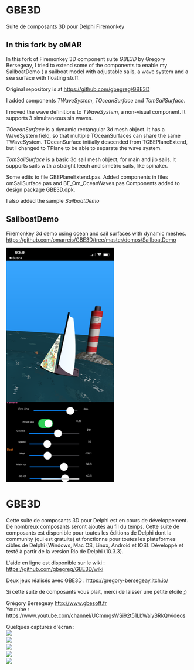 
# GBE3D
Suite de composants 3D pour Delphi Firemonkey

## In this fork by oMAR
In this fork of Firemonkey 3D component suite *GBE3D* by Gregory Bersegeay, I tried to extend some of the components to enable my SailboatDemo ( a sailboat model with adjustable sails, a wave system and a sea surface with floating stuff.

Original repository is at https://github.com/gbegreg/GBE3D

I added components *TWaveSystem*, *TOceanSurface* and *TomSailSurface*. 


I moved the wave definitions to *TWaveSystem*, a non-visual component. It supports 3 simultaneous sin waves. 

*TOceanSurface* is a dynamic rectangular 3d mesh object. 
It has a WaveSystem field, so that multiple TOceanSurfaces can share the same TWaveSystem. 
TOceanSurface initially descended from TGBEPlaneExtend, but I changed to TPlane to be able to separate the wave system.

*TomSailSurface* is a basic 3d sail mesh object, for main and jib sails. It supports sails with a straight leech and simetric sails, like spinaker.

Some edits to file GBEPlaneExtend.pas.  Added components in files omSailSurface.pas and BE_Om_OceanWaves.pas 
Components added to design package GBE3D.dpk.

I also added the sample *SailboatDemo*

## SailboatDemo
Firemonkey 3d demo using ocean and sail surfaces with dynamic meshes. 
https://github.com/omarreis/GBE3D/tree/master/demos/SailboatDemo 

![SailboatDemo screenshot](Screenshot2.png)

# GBE3D
Cette suite de composants 3D pour Delphi est en cours de développement. De nombreux composants seront ajoutés au fil du temps.
Cette suite de composants est disponible pour toutes les éditions de Delphi dont la community (qui est gratuite) et fonctionne
pour toutes les plateformes cibles de Delphi (Windows, Mac OS, Linux, Android et IOS).
Développé et testé à partir de la version Rio de Delphi (10.3.3).

L'aide en ligne est disponible sur le wiki : https://github.com/gbegreg/GBE3D/wiki

Deux jeux réalisés avec GBE3D : https://gregory-bersegeay.itch.io/

Si cette suite de composants vous plait, merci de laisser une petite étoile ;)

Grégory Bersegeay http://www.gbesoft.fr <br>
Youtube : https://www.youtube.com/channel/UCmmgsWSi92t51LbWaiyBRkQ/videos

Quelques captures d'écran :<br>
<img src="https://github.com/gbegreg/GBE3D/blob/master/img/cubemap.png"><br>
<img src="https://github.com/gbegreg/GBE3D/blob/master/img/grass.png"><br>
<img src="https://github.com/gbegreg/GBE3D/blob/master/img/heightmap.png"><br>
<img src="https://github.com/gbegreg/GBE3D/blob/master/img/viewport3D.png"><br>
<img src="https://github.com/gbegreg/GBE3D/blob/master/img/sphereExtend.png"><br>
